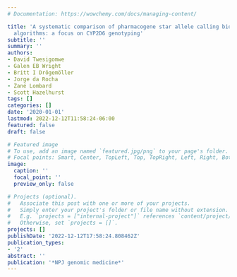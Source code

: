 ```yaml
---
# Documentation: https://wowchemy.com/docs/managing-content/

title: 'A systematic comparison of pharmacogene star allele calling bioinformatics
  algorithms: a focus on CYP2D6 genotyping'
subtitle: ''
summary: ''
authors:
- David Twesigomwe
- Galen EB Wright
- Britt I Drögemöller
- Jorge da Rocha
- Zané Lombard
- Scott Hazelhurst
tags: []
categories: []
date: '2020-01-01'
lastmod: 2022-12-12T11:58:24-06:00
featured: false
draft: false

# Featured image
# To use, add an image named `featured.jpg/png` to your page's folder.
# Focal points: Smart, Center, TopLeft, Top, TopRight, Left, Right, BottomLeft, Bottom, BottomRight.
image:
  caption: ''
  focal_point: ''
  preview_only: false

# Projects (optional).
#   Associate this post with one or more of your projects.
#   Simply enter your project's folder or file name without extension.
#   E.g. `projects = ["internal-project"]` references `content/project/deep-learning/index.md`.
#   Otherwise, set `projects = []`.
projects: []
publishDate: '2022-12-12T17:58:24.808462Z'
publication_types:
- '2'
abstract: ''
publication: '*NPJ genomic medicine*'
---
```

